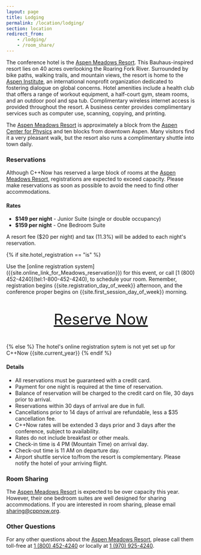 ```yaml
---
layout: page
title: Lodging
permalink: /location/lodging/
section: location
redirect_from:
    - /lodging/
    - /room_share/
---
```


The conference hotel is the [Aspen Meadows Resort](https://www.aspenmeadows.com/). This Bauhaus-inspired resort lies on 40 acres overlooking the Roaring Fork River. Surrounded by bike paths, walking trails, and mountain views, the resort is home to the [Aspen Institute](https://www.aspeninstitute.org/), an international nonprofit organization dedicated to fostering dialogue on global concerns. Hotel amenities include a health club that offers a range of workout equipment, a half-court gym, steam rooms, and an outdoor pool and spa tub. Complimentary wireless internet access is provided throughout the resort. A business center provides complimentary services such as computer use, scanning, copying, and printing.

The [Aspen Meadows Resort](https://www.aspenmeadows.com/) is approximately a block from the [Aspen Center for Physics](https://www.aspenphys.org/) and ten blocks from downtown Aspen. Many visitors find it a very pleasant walk, but the resort also runs a complimentary shuttle into town daily.



### Reservations

Although C++Now has reserved a large block of rooms at the [Aspen Meadows Resort](https://www.aspenmeadows.com/), registrations are expected to exceed capacity. Please make reservations as soon as possible to avoid the need to find other accommodations.

#### Rates

* **$149 per night** - Junior Suite (single or double occupancy)
* **$159 per night** - One Bedroom Suite

A resort fee ($20 per night) and tax (11.3%) will be added to each night's reservation.

{% if site.hotel_registration == "is" %}

<p class="highlight" markdown="1">Use the [online registration system]({{site.online_link_for_Meadows_reservation}}) for this event, or call [1 (800) 452-4240](tel:1-800-452-4240), to schedule your room. Remember, registration begins {{site.registration_day_of_week}} afternoon, and the conference proper begins on {{site.first_session_day_of_week}} morning.</p>

<p style="text-align: center; font-size: 40px;"><a href="{{site.online_link_for_Meadows_reservation}}">Reserve Now</a></p>

{% else %}
The hotel's online registration sytem is not yet set up for C++Now {{site.current_year}}
{% endif %}


#### Details

* All reservations must be guaranteed with a credit card.
* Payment for one night is required at the time of reservation.
* Balance of reservation will be charged to the credit card on file, 30 days prior to arrival.
* Reservations within 30 days of arrival are due in full.
* Cancellations prior to 14 days of arrival are refundable, less a $35 cancellation fee.
* C++Now rates will be extended 3 days prior and 3 days after the conference, subject to availability.
* Rates do not include breakfast or other meals.
* Check-in time is 4 PM (Mountain Time) on arrival day.
* Check-out time is 11 AM on departure day.
* Airport shuttle service to/from the resort is complementary. Please notify the hotel of your arriving flight.



### Room Sharing

The [Aspen Meadows Resort](https://www.aspenmeadows.com/) is expected to be over capacity this year. However, their one bedroom suites are well designed for sharing accommodations. If you are interested in room sharing, please email [sharing@cppnow.org](mailto:sharing@cppnow.org).



### Other Questions

For any other questions about the [Aspen Meadows Resort](https://www.aspenmeadows.com/), please call them toll-free at [1 (800) 452-4240](tel:1-800-452-4240) or locally at [1 (970) 925-4240](tel:1-970-925-4240).
